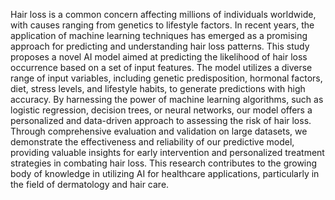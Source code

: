 Hair loss is a common concern affecting millions of individuals worldwide, with causes ranging from genetics to lifestyle factors. In recent years, the application of machine learning techniques has emerged as a promising approach for predicting and understanding hair loss patterns. This study proposes a novel AI model aimed at predicting the likelihood of hair loss occurrence based on a set of input features. The model utilizes a diverse range of input variables, including genetic predisposition, hormonal factors, diet, stress levels, and lifestyle habits, to generate predictions with high accuracy. By harnessing the power of machine learning algorithms, such as logistic regression, decision trees, or neural networks, our model offers a personalized and data-driven approach to assessing the risk of hair loss. Through comprehensive evaluation and validation on large datasets, we demonstrate the effectiveness and reliability of our predictive model, providing valuable insights for early intervention and personalized treatment strategies in combating hair loss. This research contributes to the growing body of knowledge in utilizing AI for healthcare applications, particularly in the field of dermatology and hair care.




